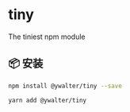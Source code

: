 # tiny
The tiniest npm module

## 📦 安装

```bash
npm install @ywalter/tiny --save
```

```bash
yarn add @ywalter/tiny
```